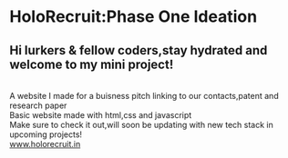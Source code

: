 
# HoloRecruit:Phase One Ideation 
## Hi lurkers & fellow coders,stay hydrated and welcome to my mini project!

</br>A website I made for a buisness pitch linking to our contacts,patent and research paper
</br>Basic website made with html,css and javascript 
</br>Make sure to check it out,will soon be updating with new tech stack in upcoming projects!
</br>www.holorecruit.in
